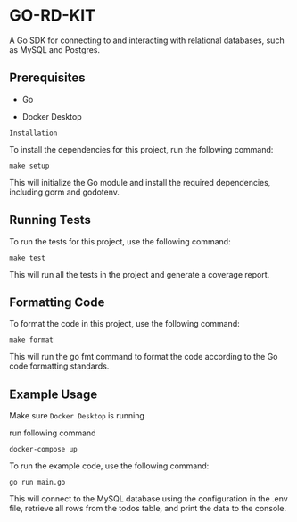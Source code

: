 # GO-RD-KIT
A Go SDK for connecting to and interacting with relational databases, such as MySQL and Postgres.

## Prerequisites

- Go

- Docker Desktop

`Installation`

To install the dependencies for this project, run the following command:


`make setup`

This will initialize the Go module and install the required dependencies, including gorm and godotenv.

## Running Tests

To run the tests for this project, use the following command:

`make test`

This will run all the tests in the project and generate a coverage report.

## Formatting Code

To format the code in this project, use the following command:

`make format`

This will run the go fmt command to format the code according to the Go code formatting standards.

## Example Usage

Make sure `Docker Desktop` is running

run following command

`docker-compose up`

To run the example code, use the following command:

`go run main.go`

This will connect to the MySQL database using the configuration in the .env file, retrieve all rows from the todos table, and print the data to the console.

